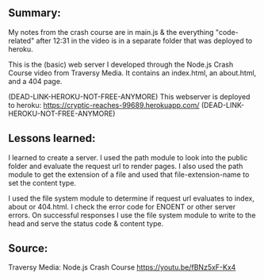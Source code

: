 ## Summary:
My notes from the crash course are in main.js & the everything "code-related" after 12:31 in the video is in a separate folder that was deployed to heroku.

This is the (basic) web server I developed through the Node.js Crash Course video from Traversy Media. 
It contains an index.html, an about.html, and a 404 page.

(DEAD-LINK-HEROKU-NOT-FREE-ANYMORE) 
This webserver is deployed to heroku: https://cryptic-reaches-99689.herokuapp.com/ 
(DEAD-LINK-HEROKU-NOT-FREE-ANYMORE) 

## Lessons learned:
I learned to create a server. I used the path module to look into the public folder and evaluate the request url to render pages. I also used the path module to get the extension of a file and used that file-extension-name to set the content type.

I used the file system module to determine if request url evaluates to index, about or 404.html. I check the error code for ENOENT or other server errors. 
On successful responses I use the file system module to write to the head and serve the status code & content type.

## Source:
Traversy Media: Node.js Crash Course
https://youtu.be/fBNz5xF-Kx4
